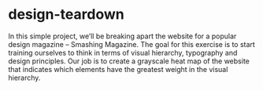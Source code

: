 # design-teardown
In this simple project, we’ll be breaking apart the website for a popular design magazine – Smashing Magazine. The goal for this exercise is to start training ourselves to think in terms of visual hierarchy, typography and design principles. Our job is to create a grayscale heat map of the website that indicates which elements have the greatest weight in the visual hierarchy. 
